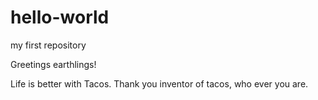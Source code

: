 # hello-world
my first repository

Greetings earthlings!

Life is better with Tacos. Thank you inventor of tacos, who ever you are.
